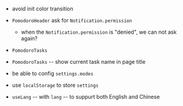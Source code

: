 - avoid init color transition

- `PomodoroHeader` ask for `Notification.permission`

  - when the `Notification.permission` is "denied",
    we can not ask again?

- `PomodoroTasks`
- `PomodoroTasks` -- show current task name in page title

- be able to config `settings.modes`

- use `localStorage` to store `settings`

- `useLang` -- with `lang` -- to suppurt both English and Chinese
